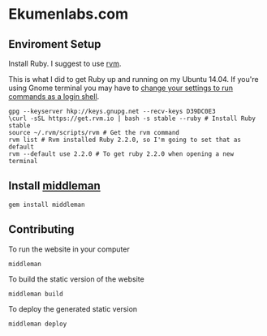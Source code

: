 # Ekumenlabs.com


## Enviroment Setup

Install Ruby. I suggest to use [rvm](https://rvm.io/).

This is what I did to get Ruby up and running on my Ubuntu 14.04.
If you're using Gnome terminal you may have to [change your settings to
run commands as a login shell](https://rvm.io/integration/gnome-terminal).

```
gpg --keyserver hkp://keys.gnupg.net --recv-keys D39DC0E3
\curl -sSL https://get.rvm.io | bash -s stable --ruby # Install Ruby stable
source ~/.rvm/scripts/rvm # Get the rvm command
rvm list # Rvm installed Ruby 2.2.0, so I'm going to set that as default
rvm --default use 2.2.0 # To get ruby 2.2.0 when opening a new terminal
```
## Install [middleman](https://middlemanapp.com/)

`gem install middleman`

## Contributing

To run the website in your computer

`middleman`

To build the static version of the website

`middleman build`

To deploy the generated static version

`middleman deploy`
